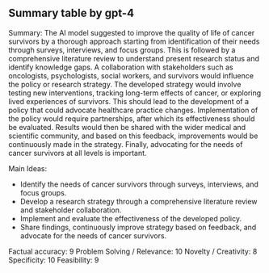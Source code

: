 ## Summary table by gpt-4
Summary: 
The AI model suggested to improve the quality of life of cancer survivors by a thorough approach starting from identification of their needs through surveys, interviews, and focus groups. This is followed by a comprehensive literature review to understand present research status and identify knowledge gaps. A collaboration with stakeholders such as oncologists, psychologists, social workers, and survivors would influence the policy or research strategy. The developed strategy would involve testing new interventions, tracking long-term effects of cancer, or exploring lived experiences of survivors. This should lead to the development of a policy that could advocate healthcare practice changes. Implementation of the policy would require partnerships, after which its effectiveness should be evaluated. Results would then be shared with the wider medical and scientific community, and based on this feedback, improvements would be continuously made in the strategy. Finally, advocating for the needs of cancer survivors at all levels is important.

Main Ideas: 
- Identify the needs of cancer survivors through surveys, interviews, and focus groups.
- Develop a research strategy through a comprehensive literature review and stakeholder collaboration.
- Implement and evaluate the effectiveness of the developed policy.
- Share findings, continuously improve strategy based on feedback, and advocate for the needs of cancer survivors.

Factual accuracy: 9
Problem Solving / Relevance: 10
Novelty / Creativity: 8
Specificity: 10
Feasibility: 9